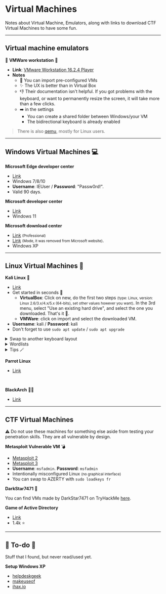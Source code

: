 # Virtual Machines

Notes about Virtual Machine, Emulators, along with links to download CTF Virtual Machines to have some fun.

<hr class="sep-both">

## Virtual machine emulators

<div class="row row-cols-md-2 mt-3"><div>

📌 **VMWare workstation** 📌

* **Link**: [VMware Workstation 16.2.4 Player](https://customerconnect.vmware.com/downloads/details?downloadGroup=WKST-PLAYER-1624&productId=1039&rPId=91446)
* **Notes**
  * 🚀 You can import pre-configured VMs
  * ✨ The UX is better than in Virtual Box
  * 👎 Their documentation isn't helpful. If you got problems with the keyboard, or want to permanently resize the screen, it will take more than a few clicks.
  * ➡️ in the settings
    * You can create a shared folder between Windows/your VM
    * The bidirectional keyboard is already enabled
</div><div>
</div></div>

> There is also [qemu](https://www.qemu.org/), mostly for Linux users.

<hr class="sep-both">

## Windows Virtual Machines 💻

<div class="row row-cols-md-2 mt-4"><div>

**Microsoft Edge developer center**

* [Link](https://developer.microsoft.com/en-us/microsoft-edge/tools/vms/)
* Windows 7/8/10
* **Username**: IEUser / **Password**: "Passw0rd!".
* Valid 90 days.

**Microsoft developer center**

* [Link](https://developer.microsoft.com/en-us/windows/downloads/virtual-machines/)
* Windows 11
</div><div>

**Microsoft download center**

* [Link](https://www.microsoft.com/en-us/download/details.aspx?id=31791) <small>(Professional)</small>
* [Link](https://download.cnet.com/Windows-XP-Mode/3000-18513_4-77683344.html) <small>(Mode, it was removed from Microsoft website)</small>.
* Windows XP

</div></div>

<hr class="sep-both">

## Linux Virtual Machines 👑

<div class="row row-cols-md-2 mt-4"><div>

**Kali Linux** 🚀

* [Link](https://www.kali.org/get-kali/#kali-virtual-machines)
* Get started in seconds 🚀
  * **VirtualBox**: Click on new, do the first two steps <small>(type: Linux, version: Linux 2.6/3.x/4.x/5.x (64-bits), set other values however you want)</small>. In the 3rd menu, select "Use an existing hard drive", and select the one you downloaded. That's it 🤡.
  * **VMWare**: click on import and select the downloaded VM.
* **Username**: kali / **Password**: kali
* Don't forget to use `sudo apt update` / `sudo apt upgrade`

<details class="details-e">
<summary>Swap to another keyboard layout</summary>

* First, log in
* Click on Kali icon (top left)
* Search "Keyboard"
* Select the Keyboard Utility
* Go to the layout tab
* Add a keyboard layout <small>(ex: fr-FR/AZERTY)</small>
* Remove the unused QWERTY layout

> The change is applied immediately... But on the login screen, the keyboard layout will still be QWERTY ⚠️.
</details>

<details class="details-e">
<summary>Wordlists</summary>

**Wordlists**

* Run `wordlists` and press Y to extract `rockyou.txt`
* You can find pre-installed wordlists in `/usr/share/wordlists/`

**Seclists**

* `sudo apt install seclists` to install [SecLists](https://github.com/danielmiessler/SecLists/) wordlists.

**Others**

* `/usr/share/webshells`: bind/reverse/web shells
</details>

<details class="details-e">
<summary>Tips 🪄</summary>

* Use the <kbd>right arrow</kbd> key to use the suggested command

* In the top-right corner, you can find your IP address (tun0)
</details>
</div><div>

**Parrot Linux**

* [Link](https://www.parrotsec.org/)

<br>

**BlackArch** 😶‍🌫️

* [Link](https://www.blackarch.org/)
</div></div>

<hr class="sep-both">

## CTF Virtual Machines

⚠️ Do not use these machines for something else aside from testing your penetration skills. They are all vulnerable by design.

<div class="row row-cols-md-2 mt-4"><div>

**Metasploit Vulnerable VM** 💣

* [Metasploit 2](https://docs.rapid7.com/metasploit/metasploitable-2/)
* [Metasploit 3](https://github.com/rapid7/metasploitable3)
* **Username**: `msfadmin`. **Password**: `msfadmin`
* Intentionally misconfigured Linux <small>(no graphical interface)</small>
* You can swap to AZERTY with `sudo loadkeys fr`
</div><div>

**DarkStar7471** 🌠

You can find VMs made by DarkStar7471 on TryHackMe [here](https://darkstar7471.com/resources.html).

**Game of Active Directory**

* [Link](https://github.com/Orange-Cyberdefense/GOAD)
* 1.4k ⭐
</div></div>

<hr class="sep-both">

## 👻 To-do 👻

Stuff that I found, but never read/used yet.

<div class="row row-cols-md-2"><div>

**Setup Windows XP**

* [helpdeskgeek](https://helpdeskgeek.com/virtualization/how-to-set-up-a-windows-xp-virtual-machine-for-free/)
* [makeuseof](https://www.makeuseof.com/tag/download-windows-xp-for-free-and-legally-straight-from-microsoft-si/)
* [ihax.io](https://ihax.io/windows-xp-virtual-machine/)

</div><div>

</div></div>